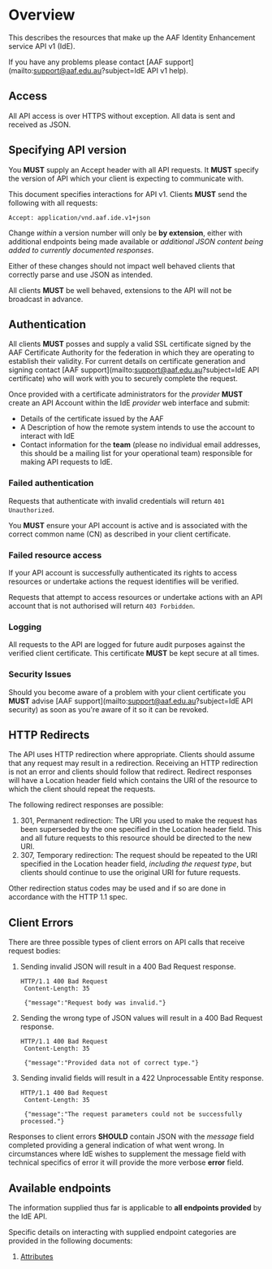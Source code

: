 # Overview

This describes the resources that make up the AAF Identity Enhancement service API v1 (IdE). 

If you have any problems please contact [AAF support](mailto:support@aaf.edu.au?subject=IdE API v1 help).

## Access

All API access is over HTTPS without exception. All data is sent and received as JSON.

## Specifying API version

You **MUST** supply an Accept header with all API requests. It **MUST** specify the version of API which your client is expecting to communicate with.

This document specifies interactions for API v1. Clients **MUST** send the following with all requests:

	Accept: application/vnd.aaf.ide.v1+json
	
Change *within* a version number will only be **by extension**, either with additional endpoints being made available or *additional JSON content being added to currently documented responses*. 

Either of these changes should not impact well behaved clients that correctly parse and use JSON as intended. 

All clients **MUST** be well behaved, extensions to the API will not be broadcast in advance.

## Authentication
All clients **MUST** posses and supply a valid SSL certificate signed by the AAF Certificate Authority for the federation in which they are operating to establish their validity. For current details on certificate generation and signing contact [AAF support](mailto:support@aaf.edu.au?subject=IdE API certificate) who will work with you to securely complete the request.

Once provided with a certificate administrators for the *provider* **MUST** create an API Account within the IdE *provider* web interface and submit:

* Details of the certificate issued by the AAF
* A Description of how the remote system intends to use the account to interact with IdE
* Contact information for the **team** (please no individual email addresses, this should be a mailing list for your operational team) responsible for making API requests to IdE.

### Failed authentication

Requests that authenticate with invalid credentials will return `401 Unauthorized`.

You **MUST** ensure your API account is active and is associated with the correct common name (CN) as described in your client certificate.

### Failed resource access

If your API account is successfully authenticated its rights to access resources or undertake actions the request identifies will be verified.

Requests that attempt to access resources or undertake actions with an API account that is not authorised will return `403 Forbidden`.

### Logging
All requests to the API are logged for future audit purposes against the verified client certificate. This certificate **MUST** be kept secure at all times.

### Security Issues
Should you become aware of a problem with your client certificate you **MUST** advise [AAF support](mailto:support@aaf.edu.au?subject=IdE API security) as soon as you're aware of it so it can be revoked.

## HTTP Redirects

The API uses HTTP redirection where appropriate. Clients should assume that any request may result in a redirection. Receiving an HTTP redirection is not an error and clients should follow that redirect. Redirect responses will have a Location header field which contains the URI of the resource to which the client should repeat the requests.

The following redirect responses are possible:

1. 301, Permanent redirection: The URI you used to make the request has been superseded by the one specified in the Location header field. This and all future requests to this resource should be directed to the new URI.
2. 307, Temporary redirection: The request should be repeated to the URI specified in the Location header field, *including the request type*, but clients should continue to use the original URI for future requests.

Other redirection status codes may be used and if so are done in accordance with the HTTP 1.1 spec.

## Client Errors

There are three possible types of client errors on API calls that receive request bodies:

1. Sending invalid JSON will result in a 400 Bad Request response.

    ```
    HTTP/1.1 400 Bad Request
     Content-Length: 35

     {"message":"Request body was invalid."}
    ```

2. Sending the wrong type of JSON values will result in a 400 Bad Request response.

    ```
    HTTP/1.1 400 Bad Request
     Content-Length: 35
    
     {"message":"Provided data not of correct type."}
    ```

3. Sending invalid fields will result in a 422 Unprocessable Entity response.

    ```
    HTTP/1.1 400 Bad Request
     Content-Length: 35

     {"message":"The request parameters could not be successfully processed."}
    ```

Responses to client errors **SHOULD** contain JSON with the *message* field completed providing a general indication of what went wrong. In circumstances where IdE wishes to supplement the message field with technical specifics of error it will provide the more verbose **error** field.

## Available endpoints
The information supplied thus far is applicable to **all endpoints provided** by the IdE API.

Specific details on interacting with supplied endpoint categories are provided in the following documents:

1. [Attributes](attributes.md)
